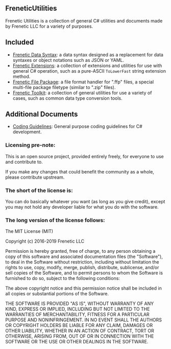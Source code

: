 FreneticUtilities
-----------------

Frenetic Utilities is a collection of general C# utilities and documents made by Frenetic LLC for a variety of purposes.

## Included

- [Frenetic Data Syntax](FreneticDataSyntax.md): a data syntax designed as a replacement for data syntaxes or object notations such as JSON or YAML.
- [Frenetic Extensions](FreneticExtensions.md): a collection of extensions and utilities for use with general C# operation, such as a pure-ASCII `ToLowerFast` string extension method.
- [Frenetic File Package](FreneticFilePackage.md): a file format handler for ".ffp" files, a special multi-file package filetype (similar to ".zip" files).
- [Frenetic Toolkit](FreneticToolkit.md): a collection of general utilities for use a variety of cases, such as common data type conversion tools.

## Additional Documents

- [Coding Guidelines](CodingGuidelines.md): General purpose coding guidelines for C# development.

### Licensing pre-note:

This is an open source project, provided entirely freely, for everyone to use and contribute to.

If you make any changes that could benefit the community as a whole, please contribute upstream.

### The short of the license is:

You can do basically whatever you want (as long as you give credit), except you may not hold any developer liable for what you do with the software.

### The long version of the license follows:

The MIT License (MIT)

Copyright (c) 2016-2019 Frenetic LLC

Permission is hereby granted, free of charge, to any person obtaining a copy
of this software and associated documentation files (the "Software"), to deal
in the Software without restriction, including without limitation the rights
to use, copy, modify, merge, publish, distribute, sublicense, and/or sell
copies of the Software, and to permit persons to whom the Software is
furnished to do so, subject to the following conditions:

The above copyright notice and this permission notice shall be included in all
copies or substantial portions of the Software.

THE SOFTWARE IS PROVIDED "AS IS", WITHOUT WARRANTY OF ANY KIND, EXPRESS OR
IMPLIED, INCLUDING BUT NOT LIMITED TO THE WARRANTIES OF MERCHANTABILITY,
FITNESS FOR A PARTICULAR PURPOSE AND NONINFRINGEMENT. IN NO EVENT SHALL THE
AUTHORS OR COPYRIGHT HOLDERS BE LIABLE FOR ANY CLAIM, DAMAGES OR OTHER
LIABILITY, WHETHER IN AN ACTION OF CONTRACT, TORT OR OTHERWISE, ARISING FROM,
OUT OF OR IN CONNECTION WITH THE SOFTWARE OR THE USE OR OTHER DEALINGS IN THE
SOFTWARE.
